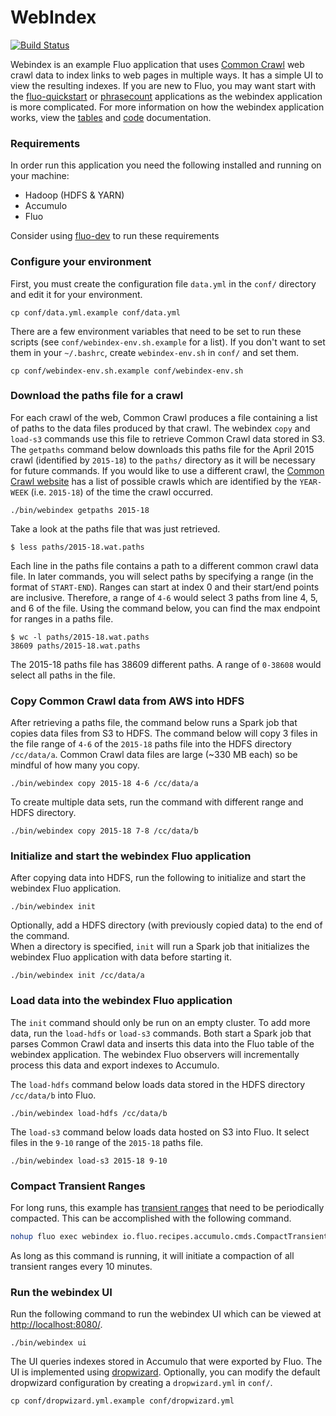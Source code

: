 # WebIndex

[![Build Status](https://travis-ci.org/fluo-io/webindex.svg?branch=master)](https://travis-ci.org/fluo-io/webindex)

Webindex is an example Fluo application that uses [Common Crawl][cc] web crawl data to index 
links to web pages in multiple ways.  It has a simple UI to view the resulting indexes.  If 
you are new to Fluo, you may want start with the [fluo-quickstart][qs] or [phrasecount][pc] 
applications as the webindex application is more complicated.  For more information on how 
the webindex application works, view the [tables](docs/tables.md) and 
[code](docs/code-guide.md) documentation.

### Requirements

In order run this application you need the following installed and running on your
machine:

* Hadoop (HDFS & YARN)
* Accumulo
* Fluo

Consider using [fluo-dev] to run these requirements

### Configure your environment

First, you must create the configuration file `data.yml` in the `conf/` directory and edit it
for your environment.

    cp conf/data.yml.example conf/data.yml

There are a few environment variables that need to be set to run these scripts (see 
`conf/webindex-env.sh.example` for a list).  If you don't want to set them in your `~/.bashrc`, 
create `webindex-env.sh` in `conf/` and set them.

    cp conf/webindex-env.sh.example conf/webindex-env.sh

### Download the paths file for a crawl

For each crawl of the web, Common Crawl produces a file containing a list of paths to the data 
files produced by that crawl.  The webindex `copy` and `load-s3` commands use this file to 
retrieve Common Crawl data stored in S3. The `getpaths` command below downloads this paths 
file for the April 2015 crawl (identified by `2015-18`) to the `paths/` directory as it will 
be necessary for future commands.  If you would like to use a different crawl, the 
[Common Crawl website][cdata] has a list of possible crawls which are identified by the 
`YEAR-WEEK` (i.e. `2015-18`) of the time the crawl occurred.

    ./bin/webindex getpaths 2015-18

Take a look at the paths file that was just retrieved.

    $ less paths/2015-18.wat.paths 

Each line in the paths file contains a path to a different common crawl data file.  In later 
commands, you will select paths by specifying a range (in the format of `START-END`).  Ranges
can start at index 0 and their start/end points are inclusive.  Therefore, a range of `4-6` 
would select 3 paths from line 4, 5, and 6 of the file. Using the command below, you can 
find the max endpoint for ranges in a paths file.

    $ wc -l paths/2015-18.wat.paths 
    38609 paths/2015-18.wat.paths

The 2015-18 paths file has 38609 different paths.  A range of `0-38608` would select all 
paths in the file.

### Copy Common Crawl data from AWS into HDFS

After retrieving a paths file, the command below runs a Spark job that copies data files from S3 
to HDFS.  The command below will copy 3 files in the file range of `4-6` of the `2015-18` paths 
file into the HDFS directory `/cc/data/a`.  Common Crawl data files are large (~330 MB each) so
be mindful of how many you copy.

    ./bin/webindex copy 2015-18 4-6 /cc/data/a

To create multiple data sets, run the command with different range and HDFS directory.

    ./bin/webindex copy 2015-18 7-8 /cc/data/b

### Initialize and start the webindex Fluo application

After copying data into HDFS, run the following to initialize and start the webindex
Fluo application.

    ./bin/webindex init

Optionally, add a HDFS directory (with previously copied data) to the end of the command.  
When a directory is specified, `init` will run a Spark job that initializes the webindex
Fluo application with data before starting it.
    
    ./bin/webindex init /cc/data/a

### Load data into the webindex Fluo application

The `init` command should only be run on an empty cluster.  To add more data, run the 
`load-hdfs` or `load-s3` commands.  Both start a Spark job that parses Common Crawl data 
and inserts this data into the Fluo table of the webindex application.  The webindex Fluo 
observers will incrementally process this data and export indexes to Accumulo.

The `load-hdfs` command below loads data stored in the HDFS directory `/cc/data/b` into 
Fluo.

    ./bin/webindex load-hdfs /cc/data/b

The `load-s3` command below loads data hosted on S3 into Fluo.  It select files in the 
`9-10` range of the `2015-18` paths file.

    ./bin/webindex load-s3 2015-18 9-10

### Compact Transient Ranges

For long runs, this example has [transient ranges][transient] that need to be 
periodically compacted.  This can be accomplished with the following command.

```bash
nohup fluo exec webindex io.fluo.recipes.accumulo.cmds.CompactTransient 600 &> your_log_file.log &
```

As long as this command is running, it will initiate a compaction of all transient 
ranges every 10 minutes.

### Run the webindex UI

Run the following command to run the webindex UI which can be viewed at 
[http://localhost:8080/](http://localhost:8080/).

    ./bin/webindex ui

The UI queries indexes stored in Accumulo that were exported by Fluo.  The UI is 
implemented using [dropwizard].  Optionally, you can modify the default dropwizard 
configuration by creating a `dropwizard.yml` in `conf/`.
    
    cp conf/dropwizard.yml.example conf/dropwizard.yml

[qs]: https://github.com/fluo-io/fluo-quickstart
[pc]: https://github.com/fluo-io/phrasecount
[fluo-dev]: https://github.com/fluo-io/fluo-dev
[dropwizard]: http://dropwizard.io/
[cc]: https://commoncrawl.org/
[cdata]: https://commoncrawl.org/the-data/get-started/
[transient]: https://github.com/fluo-io/fluo-recipes/blob/master/docs/transient.md
